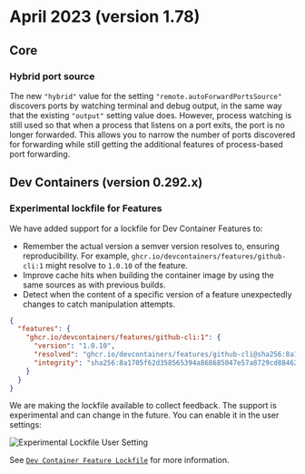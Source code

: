 # April 2023 (version 1.78)

## Core

### Hybrid port source

The new `"hybrid"` value for the setting `"remote.autoForwardPortsSource"` discovers ports by watching terminal and debug output, in the same way that the existing `"output"` setting value does. However, process watching is still used so that when a process that listens on a port exits, the port is no longer forwarded. This allows you to narrow the number of ports discovered for forwarding while still getting the additional features of process-based port forwarding.

## Dev Containers (version 0.292.x)

### Experimental lockfile for Features

We have added support for a lockfile for Dev Container Features to:

* Remember the actual version a semver version resolves to, ensuring reproducibility. For example, `ghcr.io/devcontainers/features/github-cli:1` might resolve to `1.0.10` of the feature.
* Improve cache hits when building the container image by using the same sources as with previous builds.
* Detect when the content of a specific version of a feature unexpectedly changes to catch manipulation attempts.

```json
{
  "features": {
    "ghcr.io/devcontainers/features/github-cli:1": {
      "version": "1.0.10",
      "resolved": "ghcr.io/devcontainers/features/github-cli@sha256:8a1705f62d358565394a868685047e57a8729cd88462a665967bea79a550b7c7",
      "integrity": "sha256:8a1705f62d358565394a868685047e57a8729cd88462a665967bea79a550b7c7"
    }
  }
}
```

We are making the lockfile available to collect feedback. The support is experimental and can change in the future. You can enable it in the user settings:

![`Experimental Lockfile User Setting`](images/1_78/devcontainers-lockfile.png)

See [`Dev Container Feature Lockfile`](HTTPS://github.com/devcontainers/spec/blob/main/proposals/devcontainer-lockfile.md) for more information.
